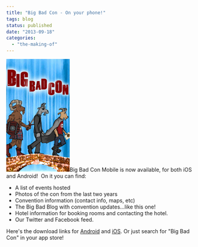 ```yaml
---
title: "Big Bad Con - On your phone!"
tags: blog
status: published
date: "2013-09-18"
categories: 
  - "the-making-of"
---
```


[![splash-640x1136](/images/splash-640x1136-169x300.jpg)](http://www.bigbadcon.com/wp-content/uploads/2013/09/splash-640x1136.jpg)Big Bad Con Mobile is now available, for both iOS and Android!  On it you can find:

- A list of events hosted
- Photos of the con from the last two years
- Convention information (contact info, maps, etc)
- The Big Bad Blog with convention updates...like this one!
- Hotel information for booking rooms and contacting the hotel.
- Our Twitter and Facebook feed.

Here's the download links for [Android](https://play.google.com/store/apps/details?id=com.conduit.app_4bb67cca528f407a84547405fcdbef8d.app&hl=en) and [iOS](https://itunes.apple.com/us/app/big-bad-con/id702959781?mt=8&ign-mpt=uo%3D4). Or just search for "Big Bad Con" in your app store!
